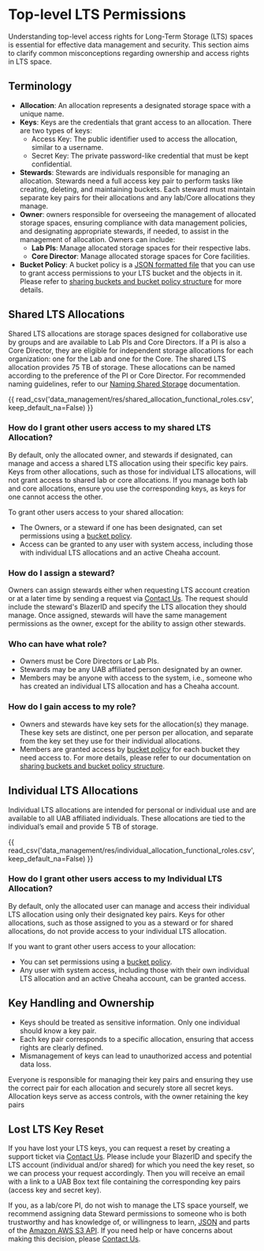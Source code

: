 # Top-level LTS Permissions

Understanding top-level access rights for Long-Term Storage (LTS) spaces is essential for effective data management and security. This section aims to clarify common misconceptions regarding ownership and access rights in LTS space.

## Terminology

- **Allocation**: An allocation represents a designated storage space with a unique name.
- **Keys**: Keys are the credentials that grant access to an allocation. There are two types of keys:
    - Access Key: The public identifier used to access the allocation, similar to a username.
    - Secret Key: The private password-like credential that must be kept confidential.
- **Stewards**: Stewards are individuals responsible for managing an allocation. Stewards need a full access key pair to perform tasks like creating, deleting, and maintaining buckets. Each steward must maintain separate key pairs for their allocations and any lab/Core allocations they manage.
- **Owner**: owners responsible for overseeing the management of allocated storage spaces, ensuring compliance with data management policies, and designating appropriate stewards, if needed, to assist in the management of allocation. Owners can include:
    - **Lab PIs**: Manage allocated storage spaces for their respective labs.
    - **Core Director**: Manage allocated storage spaces for Core facilities.
- **Bucket Policy**: A bucket policy is a [JSON formatted file](https://docs.fileformat.com/web/json/) that you can use to grant access permissions to your LTS bucket and the objects in it. Please refer to [sharing buckets and bucket policy structure](../lts/policies.md#sharing-buckets) for more details.

## Shared LTS Allocations

Shared LTS allocations are storage spaces designed for collaborative use by groups and are available to Lab PIs and Core Directors. If a PI is also a Core Director, they are eligible for independent storage allocations for each organization: one for the Lab and one for the Core. The shared LTS allocation provides 75 TB of storage. These allocations can be named according to the preference of the PI or Core Director. For recommended naming guidelines, refer to our [Naming Shared Storage](../../data_management/storage.md#how-do-i-request-shared-storage) documentation.

{{ read_csv('data_management/res/shared_allocation_functional_roles.csv', keep_default_na=False) }}

### How do I grant other users access to my shared LTS Allocation?

By default, only the allocated owner, and stewards if designated, can manage and access a shared LTS allocation using their specific key pairs. Keys from other allocations, such as those for individual LTS allocations, will not grant access to shared lab or core allocations. If you manage both lab and core allocations, ensure you use the corresponding keys, as keys for one cannot access the other.

To grant other users access to your shared allocation:

- The Owners, or a steward if one has been designated, can set permissions using a [bucket policy](../lts/policies.md#sharing-buckets).
- Access can be granted to any user with system access, including those with individual LTS allocations and an active Cheaha account.

### How do I assign a steward?

Owners can assign stewards either when requesting LTS account creation or at a later time by sending a request via [Contact Us](../../index.md#how-to-contact-us). The request should include the steward's BlazerID and specify the LTS allocation they should manage. Once assigned, stewards will have the same management permissions as the owner, except for the ability to assign other stewards.

### Who can have what role?

- Owners must be Core Directors or Lab PIs.
- Stewards may be any UAB affiliated person designated by an owner.
- Members may be anyone with access to the system, i.e., someone who has created an individual LTS allocation and has a Cheaha account.

### How do I gain access to my role?

- Owners and stewards have key sets for the allocation(s) they manage. These key sets are distinct, one per person per allocation, and separate from the key set they use for their individual allocations.
- Members are granted access by [bucket policy](https://docs.aws.amazon.com/AmazonS3/latest/userguide/bucket-policies.html) for each bucket they need access to. For more details, please refer to our documentation on [sharing buckets and bucket policy structure](../lts/policies.md#sharing-buckets).

## Individual LTS Allocations

Individual LTS allocations are intended for personal or individual use and are available to all UAB affiliated individuals. These allocations are tied to the individual’s email and provide 5 TB of storage.

{{ read_csv('data_management/res/individual_allocation_functional_roles.csv', keep_default_na=False) }}

### How do I grant other users access to my Individual LTS Allocation?

By default, only the allocated user can manage and access their individual LTS allocation using only their designated key pairs. Keys for other allocations, such as those assigned to you as a steward or for shared allocations, do not provide access to your individual LTS allocation.

If you want to grant other users access to your allocation:

- You can set permissions using a [bucket policy](../lts/policies.md#sharing-buckets).
- Any user with system access, including those with their own individual LTS allocation and an active Cheaha account, can be granted access.

## Key Handling and Ownership

- Keys should be treated as sensitive information. Only one individual should know a key pair.
- Each key pair corresponds to a specific allocation, ensuring that access rights are clearly defined.
- Mismanagement of keys can lead to unauthorized access and potential data loss.

Everyone is responsible for managing their key pairs and ensuring they use the correct pair for each allocation and securely store all secret keys. Allocation keys serve as access controls, with the owner retaining the key pairs

## Lost LTS Key Reset

If you have lost your LTS keys, you can request a reset by creating a support ticket via [Contact Us](../../index.md#how-to-contact-us). Please include your BlazerID and specify the LTS account (individual and/or shared) for which you need the key reset, so we can process your request accordingly. Then you will receive an email with a link to a UAB Box text file containing the corresponding key pairs (access key and secret key).

If you, as a lab/core PI, do not wish to manage the LTS space yourself, we recommend assigning data Steward permissions to someone who is both trustworthy and has knowledge of, or willingness to learn, [JSON](https://docs.fileformat.com/web/json/#google_vignette) and parts of the [Amazon AWS S3 API](https://docs.aws.amazon.com/AmazonS3/latest/API/Type_API_Reference.html). If you need help or have concerns about making this decision, please [Contact Us](../../index.md#how-to-contact-us).

